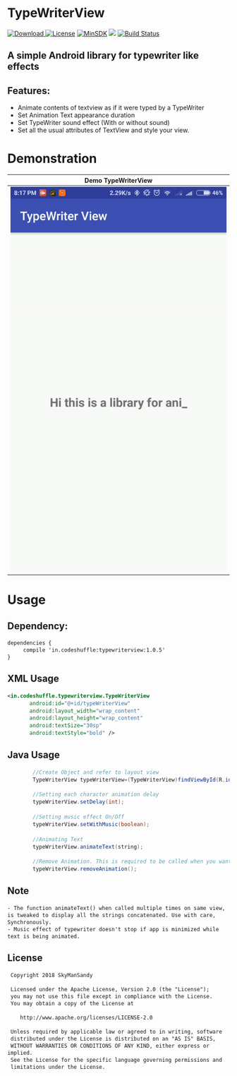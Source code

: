 # TypeWriterView

[ ![Download](https://api.bintray.com/packages/skymansandy/Test/typewriterview/images/download.svg) ](https://bintray.com/skymansandy/Test/typewriterview/_latestVersion)
[![License](https://img.shields.io/badge/License%20-Apache%202-337ab7.svg)](https://www.apache.org/licenses/LICENSE-2.0)
[![MinSDK](https://img.shields.io/badge/API-16%2B-brightgreen.svg?style=flat)](https://android-arsenal.com/api?level=16)
[![](https://jitpack.io/v/skymansandy/typewriterview.svg)](https://jitpack.io/#skymansandy/typewriterview)
[![Build Status](https://travis-ci.org/skymansandy/typewriterview.svg?branch=master)](https://travis-ci.org/skymansandy/typewriterview)

## A simple Android library for typewriter like effects


## Features:

 - Animate contents of textview as if it were typed by a TypeWriter
 - Set Animation Text appearance duration
 - Set TypeWriter sound effect (With or without sound)
 - Set all the usual attributes of TextView and style your view.
 
 
# Demonstration
|Demo TypeWriterView|
|:---:|
|![](art/demoTypeWriterView.gif)|

 
# Usage
## Dependency:
 
 ```
 dependencies {
      compile 'in.codeshuffle:typewriterview:1.0.5'
 }
 ```
 
 ## XML Usage
 ```xml
 <in.codeshuffle.typewriterview.TypeWriterView
        android:id="@+id/typeWriterView"
        android:layout_width="wrap_content"
        android:layout_height="wrap_content"
        android:textSize="30sp"
        android:textStyle="bold" />           
 ```
 
 ## Java Usage
 ```java
         //Create Object and refer to layout view
         TypeWriterView typeWriterView=(TypeWriterView)findViewById(R.id.typeWriterView);
         
         //Setting each character animation delay
         typeWriterView.setDelay(int);
         
         //Setting music effect On/Off
         typeWriterView.setWithMusic(boolean);
          
         //Animating Text
         typeWriterView.animateText(string);
         
         //Remove Animation. This is required to be called when you want to minimize the app while animation is going on. Call this in onPause() or onStop()
         typeWriterView.removeAnimation();
 ```  
 
 ## Note
 ```
 - The function animateText() when called multiple times on same view, is tweaked to display all the strings concatenated. Use with care, Synchronously.
 - Music effect of typewriter doesn't stop if app is minimized while text is being animated.
 ```
 
 License
 -------
 
     Copyright 2018 SkyManSandy
 
     Licensed under the Apache License, Version 2.0 (the "License");
     you may not use this file except in compliance with the License.
     You may obtain a copy of the License at
 
        http://www.apache.org/licenses/LICENSE-2.0
 
     Unless required by applicable law or agreed to in writing, software
     distributed under the License is distributed on an "AS IS" BASIS,
     WITHOUT WARRANTIES OR CONDITIONS OF ANY KIND, either express or implied.
     See the License for the specific language governing permissions and
     limitations under the License.
